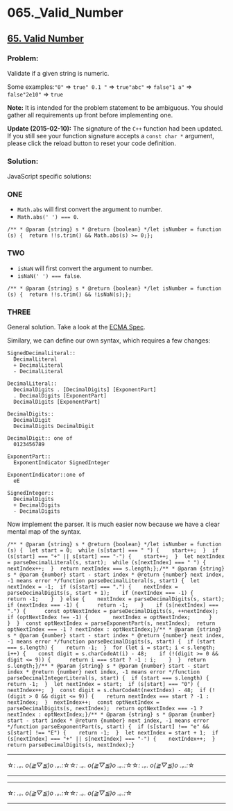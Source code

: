 # 065._Valid_Number

## [65. Valid Number](https://leetcode.com/problems/valid-number/description/)

### Problem:

Validate if a given string is numeric.

Some examples:`"0"` => `true" 0.1 "` => `true"abc"` => `false"1 a"` => `false"2e10"` => `true`

**Note:** It is intended for the problem statement to be ambiguous. You should gather all requirements up front before implementing one.

**Update (2015-02-10):** The signature of the `C++` function had been updated. If you still see your function signature accepts a `const char *` argument, please click the reload button to reset your code definition.

### Solution:

JavaScript specific solutions:

### ONE

- `Math.abs` will first convert the argument to number.
- `Math.abs(' ') === 0`.

```
/** * @param {string} s * @return {boolean} */let isNumber = function (s) {  return !!s.trim() && Math.abs(s) >= 0;};
```

### TWO

- `isNaN` will first convert the argument to number.
- `isNaN(' ') === false`.

```
/** * @param {string} s * @return {boolean} */let isNumber = function (s) {  return !!s.trim() && !isNaN(s);};
```

### THREE

General solution. Take a look at the [ECMA Spec](https://www.ecma-international.org/ecma-262/8.0/#sec-literals-numeric-literals).

Similary, we can define our own syntax, which requires a few changes:

```
SignedDecimalLiteral::
  DecimalLiteral
  + DecimalLiteral
  - DecimalLiteral

DecimalLiteral::
  DecimalDigits . [DecimalDigits] [ExponentPart]
  . DecimalDigits [ExponentPart]
  DecimalDigits [ExponentPart]

DecimalDigits::
  DecimalDigit
  DecimalDigits DecimalDigit

DecimalDigit:: one of
  0123456789

ExponentPart::
  ExponentIndicator SignedInteger

ExponentIndicator::one of
  eE

SignedInteger::
  DecimalDigits
  + DecimalDigits
  - DecimalDigits
```

Now implement the parser. It is much easier now because we have a clear mental map of the syntax.

```
/** * @param {string} s * @return {boolean} */let isNumber = function (s) {  let start = 0;  while (s[start] === " ") {    start++;  }  if (s[start] === "+" || s[start] === "-") {    start++;  }  let nextIndex = parseDecimalLiteral(s, start);  while (s[nextIndex] === " ") {    nextIndex++;  }  return nextIndex === s.length;};/** * @param {string} s * @param {number} start - start index * @return {number} next index, -1 means error */function parseDecimalLiteral(s, start) {  let nextIndex = -1;  if (s[start] === ".") {    nextIndex = parseDecimalDigits(s, start + 1);    if (nextIndex === -1) {      return -1;    }  } else {    nextIndex = parseDecimalDigits(s, start);    if (nextIndex === -1) {      return -1;    }    if (s[nextIndex] === ".") {      const optNextIndex = parseDecimalDigits(s, ++nextIndex);      if (optNextIndex !== -1) {        nextIndex = optNextIndex;      }    }  }  const optNextIndex = parseExponentPart(s, nextIndex);  return optNextIndex === -1 ? nextIndex : optNextIndex;}/** * @param {string} s * @param {number} start - start index * @return {number} next index, -1 means error */function parseDecimalDigits(s, start) {  if (start === s.length) {    return -1;  }  for (let i = start; i < s.length; i++) {    const digit = s.charCodeAt(i) - 48;    if (!(digit >= 0 && digit <= 9)) {      return i === start ? -1 : i;    }  }  return s.length;}/** * @param {string} s * @param {number} start - start index * @return {number} next index, -1 means error */function parseDecimalIntegerLiteral(s, start) {  if (start === s.length) {    return -1;  }  let nextIndex = start;  if (s[start] === "0") {    nextIndex++;  }  const digit = s.charCodeAt(nextIndex) - 48;  if (!(digit > 0 && digit <= 9)) {    return nextIndex === start ? -1 : nextIndex;  }  nextIndex++;  const optNextIndex = parseDecimalDigits(s, nextIndex);  return optNextIndex === -1 ? nextIndex : optNextIndex;}/** * @param {string} s * @param {number} start - start index * @return {number} next index, -1 means error */function parseExponentPart(s, start) {  if (s[start] !== "e" && s[start] !== "E") {    return -1;  }  let nextIndex = start + 1;  if (s[nextIndex] === "+" || s[nextIndex] === "-") {    nextIndex++;  }  return parseDecimalDigits(s, nextIndex);}
```

---

☆*: .｡. o(≧▽≦)o .｡.:*☆☆*: .｡. o(≧▽≦)o .｡.:*☆☆*: .｡. o(≧▽≦)o .｡.:*☆

---

---

☆*: .｡. o(≧▽≦)o .｡.:*☆☆*: .｡. o(≧▽≦)o .｡.:*☆

---